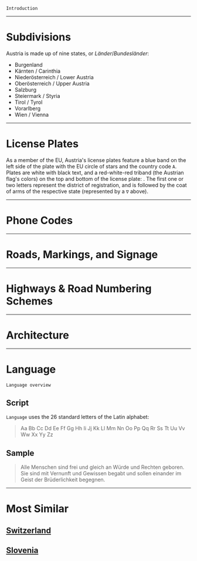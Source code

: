 `Introduction`

---

# Subdivisions

Austria is made up of nine states, or _Länder_/_Bundesländer_:

- Burgenland
- Kärnten / Carinthia
- Niederösterreich / Lower Austria
- Oberösterreich / Upper Austria
- Salzburg
- Steiermark / Styria
- Tirol / Tyrol
- Vorarlberg
- Wien / Vienna

<CountryMap code="AUT" scale="5000" />

---

# License Plates

As a member of the EU, Austria's license plates feature a blue band on the left side of the plate with the EU circle of stars and the country code `A`. Plates are white with black text, and a red-white-red triband (the Austrian flag's colors) on the top and bottom of the license plate: <LicensePlate style="eu" code="A" format="AB ∇ 12CD" borderColor="red" borderStyle="double"/>. The first one or two letters represent the district of registration, and is followed by the coat of arms of the respective state (represented by a `∇` above).

---

# Phone Codes

---

# Roads, Markings, and Signage

---

# Highways & Road Numbering Schemes

---

# Architecture

---

# Language

`Language overview`

## Script

`Language` uses the 26 standard letters of the Latin alphabet:

> Aa Bb Cc Dd Ee Ff Gg Hh Ii Jj Kk Ll Mm Nn Oo Pp Qq Rr Ss Tt Uu Vv Ww Xx Yy Zz

## Sample

> Alle Menschen sind frei und gleich an Würde und Rechten geboren. Sie sind mit Vernunft und Gewissen begabt und sollen einander im Geist der Brüderlichkeit begegnen.

---

# Most Similar

## [Switzerland](/countries/CHE)

## [Slovenia](/countries/SVN)
